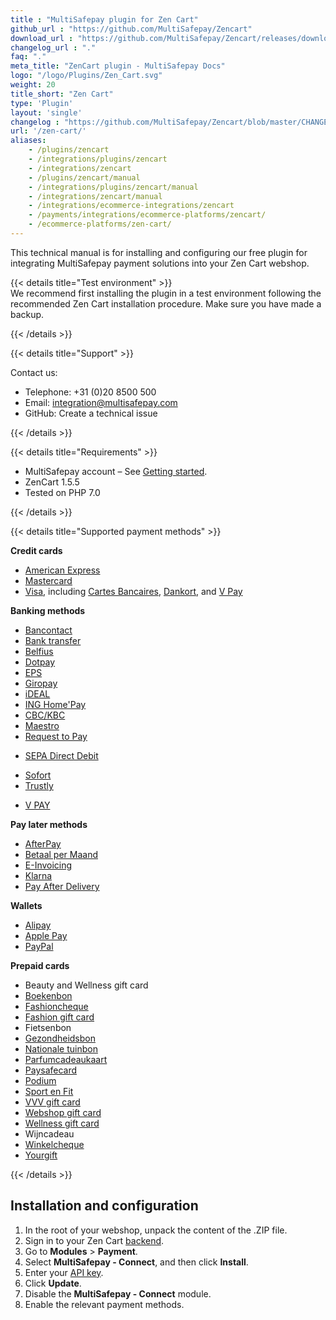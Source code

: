 ```yaml
---
title : "MultiSafepay plugin for Zen Cart"
github_url : "https://github.com/MultiSafepay/Zencart"
download_url : "https://github.com/MultiSafepay/Zencart/releases/download/3.1.0/Plugin_ZenCart_3.1.0.zip"
changelog_url : "."
faq: "."
meta_title: "ZenCart plugin - MultiSafepay Docs"
logo: "/logo/Plugins/Zen_Cart.svg"
weight: 20
title_short: "Zen Cart"
type: 'Plugin'
layout: 'single'
changelog : "https://github.com/MultiSafepay/Zencart/blob/master/CHANGELOG.md"
url: '/zen-cart/'
aliases: 
    - /plugins/zencart
    - /integrations/plugins/zencart
    - /integrations/zencart
    - /plugins/zencart/manual
    - /integrations/plugins/zencart/manual
    - /integrations/zencart/manual
    - /integrations/ecommerce-integrations/zencart
    - /payments/integrations/ecommerce-platforms/zencart/
    - /ecommerce-platforms/zen-cart/
---
```


This technical manual is for installing and configuring our free plugin for integrating MultiSafepay payment solutions into your Zen Cart webshop.

{{< details title="Test environment" >}}
&nbsp;  
We recommend first installing the plugin in a test environment following the recommended Zen Cart installation procedure. Make sure you have made a backup.

{{< /details >}}

{{< details title="Support" >}}

Contact us:

- Telephone: +31 (0)20 8500 500
- Email: <integration@multisafepay.com>
- GitHub: Create a technical issue

{{< /details >}}

{{< details title="Requirements" >}}

- MultiSafepay account – See [Getting started](/getting-started/).
- ZenCart 1.5.5
- Tested on PHP 7.0

{{< /details >}}

{{< details title="Supported payment methods" >}}

**Credit cards**

- [American Express](/payment-methods/american-express)
- [Mastercard](/payment-methods/mastercard)
- [Visa](/payments/methods/credit-and-debit-cards/visa), including [Cartes Bancaires](/payment-methods/cartes-bancaires), [Dankort](/payment-methods/dankort), and [V Pay](/payment-methods/vpay/)

**Banking methods**

- [Bancontact](/payment-methods/bancontact)
- [Bank transfer](/payment-methods/bank-transfer)
- [Belfius](/payment-methods/belfius)
- [Dotpay](/payment-methods/dotpay)
- [EPS](/payment-methods/eps)
- [Giropay](/payment-methods/giropay)
- [iDEAL](/payment-methods/ideal)
- [ING Home'Pay](/payment-methods/ing-home-pay)
- [CBC/KBC](/payment-methods/cbc-kbc)
- [Maestro](/payment-methods/maestro)
- [Request to Pay](/payments/methods/banks/request-to-pay)
+ [SEPA Direct Debit](/payment-methods/sepa-direct-debit)
- [Sofort](/payment-methods/sofort)
- [Trustly](/payment-methods/trustly)
+ [V PAY](/payment-methods/vpay)

**Pay later methods**

+ [AfterPay](/payments/methods/billing-suite/afterpay)
+ [Betaal per Maand](/payment-methods/betaal-per-maand)
+ [E-Invoicing](/payment-methods/e-invoicing)
+ [Klarna](/payment-methods/klarna)
+ [Pay After Delivery](/payment-methods/pay-after-delivery)

**Wallets**

+ [Alipay](/payment-methods/alipay)
+ [Apple Pay](/payments/methods/wallet/applepay)
+ [PayPal](/payment-methods/paypal)

**Prepaid cards**

+ Beauty and Wellness gift card
+ [Boekenbon](https://www.cadeaubon.nl/cadeaubonnen/nederlandse-boekenbon)
+ [Fashioncheque](https://www.fashioncheque.com/nl)
+ [Fashion gift card](https://www.fashion-giftcard.nl)
+ Fietsenbon
+ [Gezondheidsbon](https://www.gezondheidsbon.nl/mhome)
+ [Nationale tuinbon](https://www.nationale-tuinbon.nl)
+ [Parfumcadeaukaart](https://www.parfumcadeaukaart.nl)
+ [Paysafecard](/payment-methods/paysafecard)
+ [Podium](https://www.podiumcadeaukaart.nl)
+ [Sport en Fit](https://www.sportenfitcadeau.nl)
+ [VVV gift card](https://www.vvvcadeaukaarten.nl)
+ [Webshop gift card](https://www.webshopgiftcard.nl)
+ [Wellness gift card](https://www.wellnessgiftcard.nl)
+ Wijncadeau
+ [Winkelcheque](https://www.winkelcheque.nl)
+ [Yourgift](https://www.yourgift.nl/)

{{< /details >}}

## Installation and configuration
1. In the root of your webshop, unpack the content of the .ZIP file.
2. Sign in to your Zen Cart [backend](/getting-started/glossary/#backend).
3. Go to **Modules** > **Payment**.
4. Select **MultiSafepay - Connect**, and then click **Install**.
5. Enter your [API key](/tools/multisafepay-control/get-your-api-key).
6. Click **Update**.
7. Disable the **MultiSafepay - Connect** module.
8. Enable the relevant payment methods.




